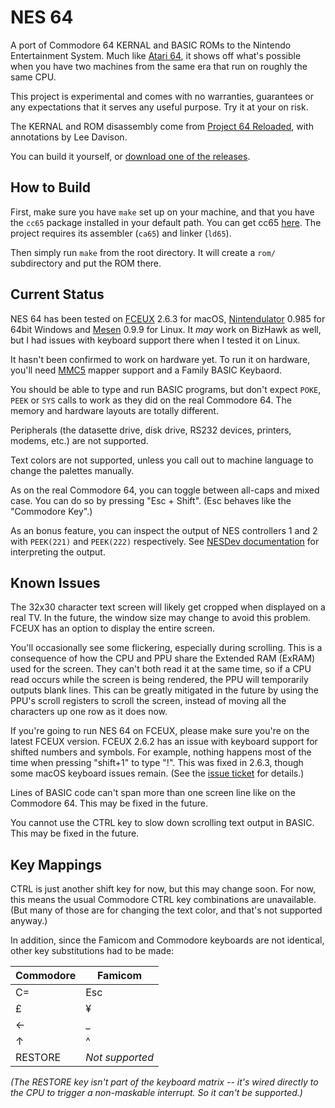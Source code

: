 # NES 64
A port of Commodore 64 KERNAL and BASIC ROMs to the Nintendo Entertainment System. Much like [Atari 64](https://github.com/unbibium/atari64), it shows off what's possible when you have two machines from the same era that run on roughly the same CPU.

This project is experimental and comes with no warranties, guarantees or any expectations that it serves any useful purpose. Try it at your on risk.

The KERNAL and ROM disassembly come from [Project 64 Reloaded](https://github.com/Project-64/reloaded), with annotations by Lee Davison.

You can build it yourself, or [download one of the releases](https://github.com/calcwatch/nes64/releases).

## How to Build
First, make sure you have `make` set up on your machine, and that you have the `cc65` package installed in your default path. You can get cc65 [here](https://cc65.github.io/). The project requires its assembler (`ca65`) and linker (`ld65`).

Then simply run `make` from the root directory. It will create a `rom/` subdirectory and put the ROM there.

## Current Status

NES 64 has been tested on [FCEUX](https://fceux.com/) 2.6.3 for macOS, [Nintendulator](https://www.qmtpro.com/~nes/nintendulator) 0.985 for 64bit Windows and [Mesen](https://www.mesen.ca/) 0.9.9 for Linux. It _may_ work on BizHawk as well, but I had issues with keyboard support there when I tested it on Linux.

It hasn't been confirmed to work on hardware yet. To run it on hardware, you'll need [MMC5](https://wiki.nesdev.org/w/index.php/MMC5) mapper support and a Family BASIC Keybaord.

You should be able to type and run BASIC programs, but don't expect `POKE`, `PEEK` or `SYS` calls to work as they did on the real Commodore 64. The memory and hardware layouts are totally different.

Peripherals (the datasette drive, disk drive, RS232 devices, printers, modems, etc.) are not supported.

Text colors are not supported, unless you call out to machine language to change the palettes manually.

As on the real Commodore 64, you can toggle between all-caps and mixed case. You can do so by pressing "Esc + Shift". (Esc behaves like the "Commodore Key".)

As an bonus feature, you can inspect the output of NES controllers 1 and 2 with `PEEK(221)` and `PEEK(222)` respectively. See [NESDev documentation](https://wiki.nesdev.org/w/index.php?title=Controller_reading_code) for interpreting the output.

## Known Issues

The 32x30 character text screen will likely get cropped when displayed on a real TV. In the future, the window size may change to avoid this problem. FCEUX has an option to display the entire screen.

You'll occasionally see some flickering, especially during scrolling. This is a consequence of how the CPU and PPU share the Extended RAM (ExRAM) used for the screen. They can't both read it at the same time, so if a CPU read occurs while the screen is being rendered, the PPU will temporarily outputs blank lines. This can be greatly mitigated in the future by using the PPU's scroll registers to scroll the screen, instead of moving all the characters up one row as it does now.

If you're going to run NES 64 on FCEUX, please make sure you're on the latest FCEUX version. FCEUX 2.6.2 has an issue with keyboard support for shifted numbers and symbols. For example, nothing happens most of the time when pressing "shift+1" to type "!". This was fixed in 2.6.3, though some macOS keyboard issues remain. (See the [issue ticket](https://github.com/TASEmulators/fceux/issues/464) for details.)

Lines of BASIC code can't span more than one screen line like on the Commodore 64. This may be fixed in the future.

You cannot use the CTRL key to slow down scrolling text output in BASIC. This may be fixed in the future.

## Key Mappings

CTRL is just another shift key for now, but this may change soon. For now, this means the usual Commodore CTRL key combinations are unavailable. (But many of those are for changing the text color, and that's not supported anyway.)

In addition, since the Famicom and Commodore keyboards are not identical, other key substitutions had to be made:

| Commodore | Famicom |
| --- | -- |
| C= | Esc |
| £ | ¥ |
| ← | _ |
| ↑ | ^ |
| RESTORE | _Not supported_ |

_(The RESTORE key isn't part of the keyboard matrix -- it's wired directly to the CPU to trigger a non-maskable interrupt. So it can't be supported.)_
